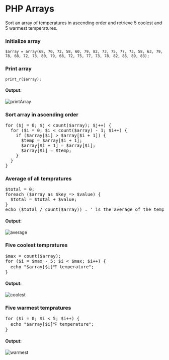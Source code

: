 # PHP Arrays
Sort an array of temperatures in ascending order and retrieve 5 coolest and 5 warmest temperatures.
  
### Initialize array
`$array = array(68, 70, 72, 58, 60, 79, 82, 73, 75, 77, 73, 58, 63, 79, 78, 68, 72, 73, 80, 79, 68, 72, 75, 77, 73, 78, 82, 85, 89, 83);`  
  
### Print array
`print_r($array);`  
  
#### Output:  
![printArray](https://user-images.githubusercontent.com/32812640/82562015-0a62d080-9b92-11ea-8490-95c4582b636c.PNG)  
  
### Sort array in ascending order
<pre>
for ($j = 0; $j < count($array); $j++) {
  for ($i = 0; $i < count($array) - 1; $i++) {
    if ($array[$i] > $array[$i + 1]) {
      $temp = $array[$i + 1];
      $array[$i + 1] = $array[$i];
      $array[$i] = $temp;
    }
  }
} 
</pre>  
  
### Average of all tempratures
<pre>
$total = 0;
foreach ($array as $key => $value) {
  $total = $total + $value;
}
echo ($total / count($array)) . ' is the average of the temperatures.';
</pre>  
  
#### Output:  
![average](https://user-images.githubusercontent.com/32812640/82561574-3d589480-9b91-11ea-9c6c-ee15a22c8802.PNG)  
  
### Five coolest tempratures
<pre>
$max = count($array);  
for ($i = $max - 5; $i < $max; $i++) {  
  echo "$array[$i]&#8457; temperature";  
}
</pre>
  
#### Output:  
![coolest](https://user-images.githubusercontent.com/32812640/82561782-958f9680-9b91-11ea-8389-11f4e350b07e.PNG)  

  
### Five warmest tempratures
<pre>
for ($i = 0; $i < 5; $i++) {  
  echo "$array[$i]&#8457; temperature";  
}
</pre>
  
#### Output:  
![warmest](https://user-images.githubusercontent.com/32812640/82561725-798bf500-9b91-11ea-8094-924e9d476215.PNG)  
